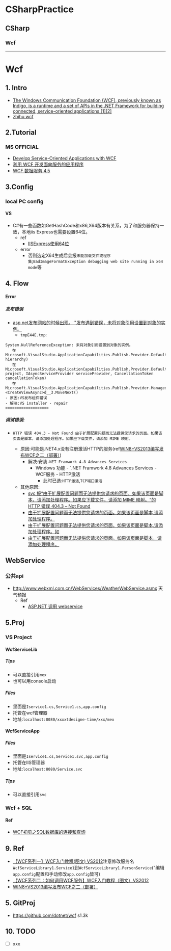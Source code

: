 # CSharpPractice

## CSharp
### Wcf
----
# Wcf
## 1. Intro
- [The Windows Communication Foundation (WCF), previously known as Indigo, is a runtime and a set of APIs in the .NET Framework for building connected, service-oriented applications.[1][2]](https://en.wikipedia.org/wiki/Windows_Communication_Foundation)
- [zhihu wcf](https://www.zhihu.com/search?type=content&q=wcf)

## 2.Tutorial
### MS OFFICIAL
- [Develop Service-Oriented Applications with WCF](https://docs.microsoft.com/en-us/dotnet/framework/wcf/index)
- [利用 WCF 开发面向服务的应用程序](https://docs.microsoft.com/zh-cn/dotnet/standard/tour)
- [WCF 数据服务 4.5](https://docs.microsoft.com/zh-cn/dotnet/framework/data/wcf/index)
## 3.Config
### local PC config
#### VS
- C#有一些函数如GetHashCode和x86,X64版本有关系，为了和服务器保持一致，本地iis Express也需要设置64位。
  - ref
    - [IISExpress使用64位](https://www.cnblogs.com/zhaogaojian/p/10433696.html)
  - error
    - 否则选定X64生成后会报```未能加载文件或程序集```;```BadImageFormatException debugging web site running in x64 mode```等

## 4. Flow

#### Error
##### 发布错误
- [asp.net发布网站的时候出现， "发布遇到错误，未将对象引用设置到对象的实例。](https://bbs.csdn.net/topics/393598263?list=16718956)
  - ```tmpE44E.tmp```:
```2020/1/16 17:58:49
System.NullReferenceException: 未将对象引用设置到对象的实例。
   在 Microsoft.VisualStudio.ApplicationCapabilities.Publish.Provider.DefaultPublishTabProvider.InitializeProvider(IVsHierarchy hierarchy)
   在 Microsoft.VisualStudio.ApplicationCapabilities.Publish.Provider.DefaultPublishTabProvider.CreateViewAsync(IVsHierarchy project, IAsyncServiceProvider serviceProvider, CancellationToken cancellationToken)
   在 Microsoft.VisualStudio.ApplicationCapabilities.Publish.Provider.ManagedPublishProvider.<CreateViewAsync>d__3.MoveNext()
- 原因:VS发布组件错误
- 解决:VS installer - repair 
===================
```
##### 调试错误:
 
- ```HTTP 错误 404.3 - Not Found 由于扩展配置问题而无法提供您请求的页面。如果该页面是脚本，请添加处理程序。如果应下载文件，请添加 MIME 映射。```
  
  - 原因:可能是.NET4.x没有注册激活HTTP的服务(ref[WIN8+VS2013编写发布WCF之二（部署）](https://www.cnblogs.com/tntboom/p/4348510.html))
    - 解决:安装```.NET Framwork 4.8 Advances Services```
      - Windows 功能 - `.NET Framwork 4.8 Advances Services - WCF服务 - HTTP激活
        - 此时已选:```HTTP激活```,```TCP端口激活```
  - 其他原因:
    - [svc 报“由于扩展配置问题而无法提供您请求的页面。如果该页面是脚本，请添加处理程序。如果应下载文件，请添加 MIME 映射。“的HTTP 错误 404.3 – Not Found](https://blog.csdn.net/jumtre/article/details/38398355)
    - [由于扩展配置问题而无法提供您请求的页面。如果该页面是脚本,请添加处理程序。](https://blog.csdn.net/y13156556538/article/details/73920771)
    - [由于扩展配置问题而无法提供您请求的页面。如果该页面是脚本,请添加处理程序。如](https://wenku.baidu.com/view/22197728482fb4daa58d4b4a.html)
    - [由于扩展配置问题而无法提供您请求的页面。如果该页面是脚本，请添加处理程序。](https://bbs.csdn.net/topics/330269295)
## WebService
### 公共api
- http://www.webxml.com.cn/WebServices/WeatherWebService.asmx 天气预报
  - Ref
    - [ASP.NET 调用 webservice](https://blog.csdn.net/oqqKen12345/article/details/79064698)

## 5.Proj
### VS Project
#### WcfServiceLib
##### Tips
- 可以直接引用```mex```
- 也可以用console启动
##### Files
- 里面是```Iservice1.cs,Service1.cs,app.config```
- 托管在wcf管理器
- 地址:```localhost:8080/xxxxtdesigne-time/xxx/mex```
#### WcfServiceApp
##### Files
- 里面是```Iservice1.cs,Service1.svc,app.config```
- 托管在IIS管理器
- 地址:```localhost:8080/Service.svc```
##### Tips
- 可以直接引用```svc```

### Wcf + SQL
#### Ref
- [WCF初见之SQL数据库的连接和查询](https://www.cnblogs.com/yc-755909659/archive/2012/06/12/2546279.html)
## 9. Ref
- [【WCF系列一】WCF入门教程(图文) VS2012](https://www.cnblogs.com/merlinhome/p/3542451.html)注意修改服务名```WcfServiceLibrary1.Service1```到```WcfServiceLibrary1.PersonService```("编辑```app.config```配置和手动修改```app.config```皆可)
- [【WCF系列二：如何调用WCF服务】WCF入门教程（图文）VS2012](https://www.cnblogs.com/merlinhome/p/3615745.html)
- [WIN8+VS2013编写发布WCF之二（部署）](https://www.cnblogs.com/tntboom/p/4348510.html)
## 5. GitProj
- https://github.com/dotnet/wcf s1.3k

## 10. TODO
- [ ] xxx